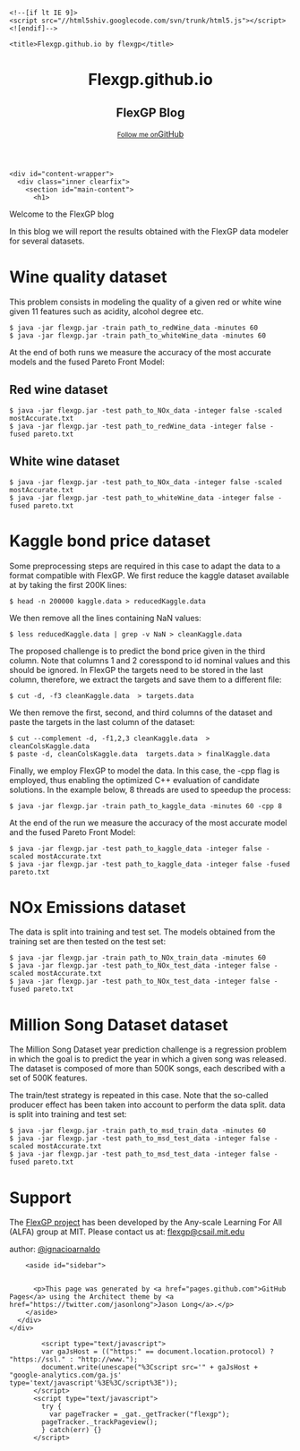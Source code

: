 <!DOCTYPE html>
<html>
  <head>
    <meta charset='utf-8'>
    <meta http-equiv="X-UA-Compatible" content="chrome=1">
    <meta name="viewport" content="width=device-width, initial-scale=1, maximum-scale=1">
    <link href='https://fonts.googleapis.com/css?family=Architects+Daughter' rel='stylesheet' type='text/css'>
    <link rel="stylesheet" type="text/css" href="stylesheets/stylesheet.css" media="screen" />
    <link rel="stylesheet" type="text/css" href="stylesheets/pygment_trac.css" media="screen" />
    <link rel="stylesheet" type="text/css" href="stylesheets/print.css" media="print" />

    <!--[if lt IE 9]>
    <script src="//html5shiv.googlecode.com/svn/trunk/html5.js"></script>
    <![endif]-->

    <title>Flexgp.github.io by flexgp</title>
  </head>

  <body>
    <header>
      <div class="inner">
        <h1>Flexgp.github.io</h1>
        <h2>FlexGP Blog</h2>
        <a href="https://github.com/flexgp" class="button"><small>Follow me on</small>GitHub</a>
      </div>
    </header>

    <div id="content-wrapper">
      <div class="inner clearfix">
        <section id="main-content">
          <h1>
<a name="welcome-to-flexgp" class="anchor" href="#welcome-to-flexgp"><span class="octicon octicon-link"></span></a>Welcome to the FlexGP blog</h1>

<p>In this blog we will report the results obtained with the FlexGP data modeler for several datasets.</p>




<h1>
<a name="tutorial" class="anchor" href="#tutorial"><span class="octicon octicon-link"></span></a>Wine quality dataset</h1>

<p>This problem consists in modeling the quality of a given red or white wine given 11 features such as acidity, alcohol degree etc.</p>

<pre><code>$ java -jar flexgp.jar -train path_to_redWine_data -minutes 60 
$ java -jar flexgp.jar -train path_to_whiteWine_data -minutes 60 
</code></pre>

<p>At the end of both runs we measure the accuracy of the most accurate models and the fused Pareto Front Model:</p>

<h2>
<a name="tutorial" class="anchor" href="#tutorial"><span class="octicon octicon-link"></span></a>Red wine dataset</h2>

<pre><code>$ java -jar flexgp.jar -test path_to_NOx_data -integer false -scaled mostAccurate.txt 
$ java -jar flexgp.jar -test path_to_redWine_data -integer false -fused pareto.txt 
</code></pre>

<h2>
<a name="tutorial" class="anchor" href="#tutorial"><span class="octicon octicon-link"></span></a>White wine dataset</h2>

<pre><code>$ java -jar flexgp.jar -test path_to_NOx_data -integer false -scaled mostAccurate.txt 
$ java -jar flexgp.jar -test path_to_whiteWine_data -integer false -fused pareto.txt 
</code></pre>




<h1>
<a name="tutorial" class="anchor" href="#tutorial"><span class="octicon octicon-link"></span></a>Kaggle bond price dataset</h1>

Some preprocessing steps are required in this case to adapt the data to a format compatible with FlexGP. We first reduce the kaggle dataset available at by taking the first 200K lines:
<pre><code>$ head -n 200000 kaggle.data > reducedKaggle.data 
</code></pre>

We then remove all the lines containing NaN values:
<pre><code>$ less reducedKaggle.data | grep -v NaN > cleanKaggle.data
</code></pre>

The proposed challenge is to predict the bond price given in the third column. Note that columns 1 and 2 coresspond to id nominal values and this should be ignored. In FlexGP the targets need to be stored in the last column, therefore, we extract the targets and save them to a different file:
<pre><code>$ cut -d, -f3 cleanKaggle.data  > targets.data
</code></pre>

We then remove the first, second, and third columns of the dataset and paste the targets in the last column of the dataset:
<pre><code>$ cut --complement -d, -f1,2,3 cleanKaggle.data  > cleanColsKaggle.data
$ paste -d, cleanColsKaggle.data  targets.data > finalKaggle.data
</code></pre>

Finally, we employ FlexGP to model the data. In this case, the -cpp flag is employed, thus enabling the optimized C++ evaluation of candidate solutions. In the example below, 8 threads are used to speedup the process:
<pre><code>$ java -jar flexgp.jar -train path_to_kaggle_data -minutes 60 -cpp 8
</code></pre>

<p>At the end of the run we measure the accuracy of the most accurate model and the fused Pareto Front Model:</p>


<pre><code>$ java -jar flexgp.jar -test path_to_kaggle_data -integer false -scaled mostAccurate.txt 
$ java -jar flexgp.jar -test path_to_kaggle_data -integer false -fused pareto.txt 
</code></pre>




<h1>
<a name="tutorial" class="anchor" href="#tutorial"><span class="octicon octicon-link"></span></a>NOx Emissions dataset</h1>

The data is split into training and test set. The models obtained from the training set are then tested on the test set:
<pre><code>$ java -jar flexgp.jar -train path_to_NOx_train_data -minutes 60 
$ java -jar flexgp.jar -test path_to_NOx_test_data -integer false -scaled mostAccurate.txt 
$ java -jar flexgp.jar -test path_to_NOx_test_data -integer false -fused pareto.txt 
</code></pre>



<h1>
<a name="tutorial" class="anchor" href="#tutorial"><span class="octicon octicon-link"></span></a>Million Song Dataset dataset</h1>

The Million Song Dataset year prediction challenge is a regression problem in which the goal is to predict the year in which a given song was released. The dataset is composed of more than 500K songs, each described with a set of 500K features. 

The train/test strategy is repeated in this case. Note that the so-called producer effect has been taken into account to perform the data split. data is split into training and test set:
<pre><code>$ java -jar flexgp.jar -train path_to_msd_train_data -minutes 60 
$ java -jar flexgp.jar -test path_to_msd_test_data -integer false -scaled mostAccurate.txt 
$ java -jar flexgp.jar -test path_to_msd_test_data -integer false -fused pareto.txt 
</code></pre>














<h1>
<a name="support-or-contact" class="anchor" href="#support-or-contact"><span class="octicon octicon-link"></span></a>Support</h1>

<p>The <a href="index.html">FlexGP project</a> has been developed by the Any-scale Learning For All (ALFA) group at MIT. Please contact us at: <a href="mailto:flexgp@csail.mit.edu">flexgp@csail.mit.edu</a> </p>

<p>author: <a href="https://github.com/ignacioarnaldo" class="user-mention">@ignacioarnaldo</a></p>
        </section>

        <aside id="sidebar">


          <p>This page was generated by <a href="pages.github.com">GitHub Pages</a> using the Architect theme by <a href="https://twitter.com/jasonlong">Jason Long</a>.</p>
        </aside>
      </div>
    </div>

            <script type="text/javascript">
            var gaJsHost = (("https:" == document.location.protocol) ? "https://ssl." : "http://www.");
            document.write(unescape("%3Cscript src='" + gaJsHost + "google-analytics.com/ga.js' type='text/javascript'%3E%3C/script%3E"));
          </script>
          <script type="text/javascript">
            try {
              var pageTracker = _gat._getTracker("flexgp");
            pageTracker._trackPageview();
            } catch(err) {}
          </script>

  </body>
</html>
